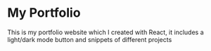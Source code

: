 # My Portfolio

This is my portfolio website which I created with React, it includes a light/dark mode button and snippets of different projects

